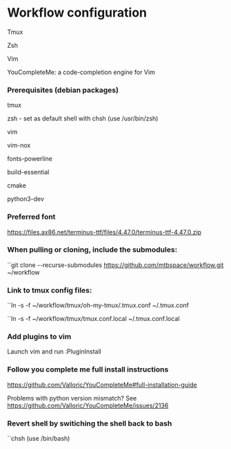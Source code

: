 # Workflow configuration
Tmux

Zsh

Vim

YouCompleteMe: a code-completion engine for Vim


### Prerequisites (debian packages)
tmux

zsh - set as default shell with chsh (use /usr/bin/zsh)

vim

vim-nox

fonts-powerline

build-essential

cmake

python3-dev


### Preferred font
https://files.ax86.net/terminus-ttf/files/4.47.0/terminus-ttf-4.47.0.zip


### When pulling or cloning, include the submodules:
``git clone --recurse-submodules https://github.com/mtbspace/workflow.git ~/workflow


### Link to tmux config files:
``ln -s -f ~/workflow/tmux/oh-my-tmux/.tmux.conf ~/.tmux.conf

``ln -s -f ~/workflow/tmux/tmux.conf.local ~/.tmux.conf.local


### Add plugins to vim
Launch vim and run :PluginInstall


### Follow you complete me full install instructions
https://github.com/Valloric/YouCompleteMe#full-installation-guide

Problems with python version mismatch?  See https://github.com/Valloric/YouCompleteMe/issues/2136


### Revert shell by switiching the shell back to bash
``chsh (use /bin/bash)

